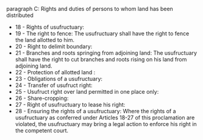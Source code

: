 paragraph C: Rights and duties of persons to whom land has been distributed

<ul>
			<li>18 - Rights of usufructuary: <ul>
			</ul></li>			<li>19 - The right to fence: The usufructuary shall have the right to fence the land allotted to him.<ul>
			</ul></li>			<li>20 - Right to delimit boundary: <ul>
			</ul></li>			<li>21 - Branches and roots springing from adjoining land: The usufructuary shall have the right to cut branches and roots rising on his land from adjoining land.<ul>
			</ul></li>			<li>22 - Protection of allotted land : <ul>
			</ul></li>			<li>23 - Obligations of a usufructuary: <ul>
			</ul></li>			<li>24 - Transfer of usufruct right: <ul>
			</ul></li>			<li>25 - Usufruct right over land permitted in one place only: <ul>
			</ul></li>			<li>26 - Share-cropping: <ul>
			</ul></li>			<li>27 - Right of usufructuary to lease his right: <ul>
			</ul></li>			<li>28 - Ensuring the rights of a usufructuary: Where the rights of a usufructuary as conferred under Articles 18-27 of this proclamation are violated, the usufructuary may bring a legal action to enforce his right in the competent court.<ul>
			</ul></li></ul>